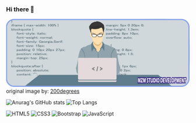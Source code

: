 ### Hi there 👋

![MiguelZM23-Banner](./img/front-image-github2.webp) original image by:  [200degrees](https://pixabay.com/es/users/200degrees-2051452/?utm_source=link-attribution&utm_medium=referral&utm_campaign=image&utm_content=1653351)



![Anurag's GitHub stats](https://github-readme-stats.vercel.app/api?username=MiguelZM23&hide=issues&show_icons=truetrue&theme=radical) ![Top Langs](https://github-readme-stats.vercel.app/api/top-langs/?username=MiguelZM23&card_width=250&langs_count=6&layout=compact&theme=tokyonight)

![HTML5](https://img.icons8.com/color/48/000000/html-5--v1.png)
    ![CSS3](https://img.icons8.com/color/48/000000/css3.png)
    ![Bootstrap](https://img.icons8.com/color/48/000000/bootstrap.png)
    ![JavaScript](https://img.icons8.com/color/48/000000/javascript--v1.png)



<!--
**MiguelZM23/miguelzm23** is a ✨ _special_ ✨ repository because its `README.md` (this file) appears on your GitHub profile.

Here are some ideas to get you started:

- 🔭 I’m currently working on ...
- 🌱 I’m currently learning ...
- 👯 I’m looking to collaborate on ...
- 🤔 I’m looking for help with ...
- 💬 Ask me about ...
- 📫 How to reach me: ...
- 😄 Pronouns: ...
- ⚡ Fun fact: ...
-->
